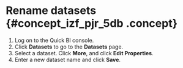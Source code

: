 # Rename datasets {#concept_izf_pjr_5db .concept}

1.  Log on to the Quick BI console.
2.  Click **Datasets** to go to the **Datasets** page.
3.  Select a dataset. Click **More**, and click **Edit Properties**.
4.  Enter a new dataset name and click **Save**.

